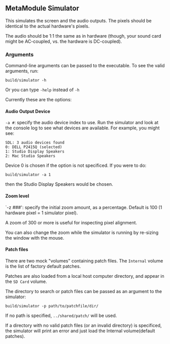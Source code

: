 ## MetaModule Simulator

This simulates the screen and the audio outputs. The pixels should be identical to the actual hardware's pixels.

The audio should be 1:1 the same as in hardware (though, your sound card might be AC-coupled, vs. the hardware is DC-coupled).

### Arguments
 
Command-line arguments can be passed to the executable. To see the valid arguments, run:

```
build/simulator -h
```

Or you can type `-help` instead of `-h`

Currently these are the options:

#### Audio Output Device

`-a #`: specify the audio device index to use. Run the simulator and look at the console log to see what devices
are available. For example, you might see:

```
SDL: 3 audio devices found
0: DELL P2415Q (selected)
1: Studio Display Speakers
2: Mac Studio Speakers
```

Device 0 is chosen if the option is not specificed. If you were to do:

```
build/simulator -a 1
```

then the Studio Display Speakers would be chosen.


#### Zoom level

`-z ###': specify the initial zoom amount, as a percentage. Default is 100 (1 hardware pixel = 1 simulator pixel). 

A zoom of 300 or more is useful for inspecting pixel alignment.

You can also change the zoom while the simulator is running by re-sizing the window with the mouse. 

#### Patch files

There are two mock "volumes" containing patch files. The `Internal` volume is the list of factory default patches. 

Patches are also loaded from a local host computer directory, and appear in the `SD Card` volume.

The directory to search or patch files can be passed as an argument to the simulator:

```
build/simulator -p path/to/patchfile/dir/
```

If no path is specified, `../shared/patch/` will be used. 

If a directory with no valid patch files (or an invalid directory) is specificed, the simulator will print an error and just load the Internal volume(default patches).

  
